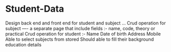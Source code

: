 # Student-Data
Design back end and front end for student and subject … Crud operation for subject —- a separate page that include fields :- name, code, theory or practical  Crud operation for student :-  Name Date of birth Address  Mobile  Able to select subjects from stored   Should able to fill their background education details
